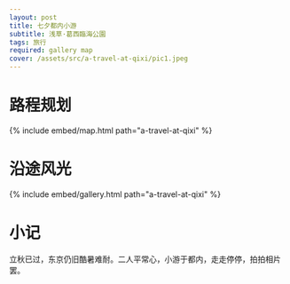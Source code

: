 ```yaml
---
layout: post
title: 七夕都内小游
subtitle: 浅草·葛西臨海公園
tags: 旅行
required: gallery map
cover: /assets/src/a-travel-at-qixi/pic1.jpeg
---
```


# 路程规划

{% include embed/map.html path="a-travel-at-qixi" %}

# 沿途风光

{% include embed/gallery.html path="a-travel-at-qixi" %}

# 小记

立秋已过，东京仍旧酷暑难耐。二人平常心，小游于都内，走走停停，拍拍相片罢。
